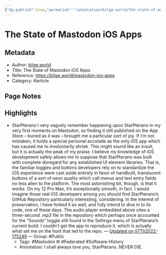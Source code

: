 ```yaml
---
{"dg-publish":true,"permalink":"/annotation/bilge-world/the-state-of-mastodon-i-os-apps/","dgHomeLink":true,"dgPassFrontmatter":false}
---
```


# The State of Mastodon iOS Apps

## Metadata
- Author: [bilge.world]()
- Title: The State of Mastodon iOS Apps
- Reference: https://bilge.world/mastodon-ios-apps
- Category: #article

## Page Notes


## Highlights
- StarPterano I very vaguely remember happening upon StarPterano in my very first moments on Mastodon, so finding it still published on the App Store – buried as it was – brought me a particular sort of joy. If I’m not mistaken, it holds a special personal accolade as the only iOS app which has caused me to involuntarily shriek. This might sound like an insult, but it is actually the peak of my praise. I believe my knowledge of iOS development safely allows me to suppose that StarPterano was built with complete disregard for any established UI element libraries. That is, the familiar toggles and buttons developers rely on to standardize the iOS experience were cast aside entirely in favor of handbuilt, translucent buttons of a sort of neon quality which call menus and text entry fields no less alien to the platform. The most astonishing bit, though, is that it works. On my 12 Pro Max, it’s exceptionally smooth, in fact. I would imagine those real iOS developers among you should find StarPterano’s GitHub Repository particularly interesting, considering. In the interest of preservation, I have forked it as well, and fully intend to dive in to its code, one of these days. The audio player embedded above cites a three-second .mp3 file in the repository which perhaps once accounted for the “Sounds” toggle still found in the Settings menu of StarPterano’s current build. I couldn’t get the app to reproduce it, which is actually what set me on the hunt that led to the repo. — [Updated on 07Th2022-175249](https://hyp.is/r59YRAPHEe2xBEPKf9_KkQ/bilge.world/mastodon-ios-apps)  — Group: #Public
   - Tags: #Mastodon #i #Federated #Software-History 
   - Annotation: I shall always love you, StarPterano. NEVER DIE.
